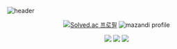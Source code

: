 ![header](https://capsule-render.vercel.app/api?type=waving&color=auto&height=300&section=header&text=tj's%20GitHub&fontSize=90&width=1)

<div align="center">

[![Solved.ac
프로필](http://mazassumnida.wtf/api/v2/generate_badge?boj=htj1023)](https://solved.ac/htj1023)
![mazandi profile](http://mazandi.herokuapp.com/api?handle=htj1023&theme=cold)

![](https://img.shields.io/badge/unrealengine-%23313131.svg?style=for-the-badge&logo=unrealengine&logoColor=white)
![](https://img.shields.io/badge/C%2B%2B-00599C?style=for-the-badge&logo=c%2B%2B&logoColor=white)
![](https://img.shields.io/badge/Java-ED8B00?style=for-the-badge&logo=openjdk&logoColor=white)

<!--
[![Notion](https://img.shields.io/badge/Notion-%23000000.svg?style=for-the-badge&logo=notion&logoColor=white)]([https://www.notion.so/fac62fab5a594252ac7ec9c3ece0df06](https://peridot-salesman-dd3.notion.site/fac62fab5a594252ac7ec9c3ece0df06))
-->
</div>


<!--
**tj1023/tj1023** is a ✨ _special_ ✨ repository because its `README.md` (this file) appears on your GitHub profile.

Here are some ideas to get you started:

- 🔭 I’m currently working on ...
- 🌱 I’m currently learning ...
- 👯 I’m looking to collaborate on ...
- 🤔 I’m looking for help with ...
- 💬 Ask me about ...
- 📫 How to reach me: ...
- 😄 Pronouns: ...
- ⚡ Fun fact: ...
-->
